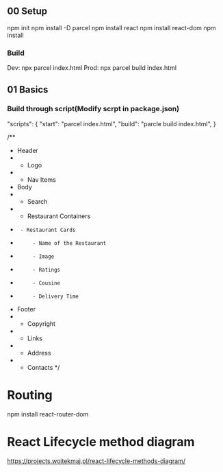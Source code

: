 ## 00 Setup
npm init
npm install -D parcel 
npm install react
npm install react-dom
npm install 


### Build
Dev: npx parcel index.html
Prod: npx parcel build index.html

## 01 Basics

### Build through script(Modify scrpt in package.json)
"scripts": {
    "start": "parcel index.html",
    "build": "parcle build index.html",
  }


/**
 * Header
 *  - Logo
 *  - Nav Items
 * Body
 *  - Search
 *  - Restaurant Containers
 *      - Restaurant Cards
 *          - Name of the Restaurant
 *          - Image
 *          - Ratings
 *          - Cousine
 *          - Delivery Time
 * Footer
 *  - Copyright
 *  - Links
 *  - Address
 *  - Contacts
 */


# Routing 
npm install react-router-dom

# React Lifecycle method diagram
https://projects.wojtekmaj.pl/react-lifecycle-methods-diagram/
